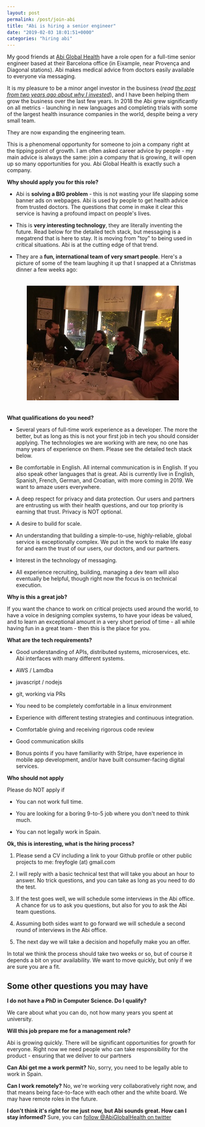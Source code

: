 ```yaml
---
layout: post
permalink: /post/join-abi
title: "Abi is hiring a senior engineer"
date: "2019-02-03 18:01:51+0000"
categories: "hiring abi"
---
```



My good friends at [Abi Global Health](https://abi.ai) have a role open for a full-time
senior engineer based at their Barcelona office (in Eixample, near Provença and Diagonal
stations). Abi makes medical advice from doctors easily available to everyone via
messaging.

It is my pleasure to be a minor angel investor in the business (_read [the post from two years ago about why I invested](/post/investing-in-abi-global-health)_),
and I have been helping them grow the business over the last few years. In 2018 the
Abi grew significantly on all metrics - launching in new languages and completing
trials with some of the largest health insurance companies in the world, despite being
a very small team.

They are now expanding the engineering team.

This is a phenomenal opportunity for someone to join a company right at the tipping
point of growth. I am often asked career advice by people - my main advice is always
the same: join a company that is growing, it will open up so many opportunities for you.
Abi Global Health is exactly such a company. 

**Why should apply you for this role?**

  * Abi is **solving a BIG problem** - this is not wasting your life slapping some banner
  ads on
  webpages. Abi is used by people to get health advice from trusted doctors. The
  questions that come in make it clear this service is having a profound impact on
  people's lives. 
  
  * This is **very interesting technology**, they are literally inventing the future.
  Read below for the detailed tech stack, but messaging
  is a megatrend that is here to stay. It is moving from "toy" to being used in critical
  situations. Abi is at the cutting edge of that trend. 

  * They are a **fun, international team of very smart people**. Here's a picture of
  some of the team laughing it up that I snapped at a Christmas dinner a few weeks ago:

<center>
<div style="padding-top:20px;padding-bottom:20px;">
  <img src="/img/blog/abi-xmas.jpg"/>
</div>
</center>  

**What qualifications do you need?**

  * Several years of full-time work experience as a developer. The more the better, but
  as long as this is not your first job in tech you should consider applying. The
  technologies we are working with are new, no one has many years of experience on them.
  Please see the detailed tech stack below.
  
  * Be comfortable in English. All internal communication is in English.
  If you also speak other languages that is great. Abi is currently live in English,
  Spanish, French, German, and Croatian, with more coming in 2019.
  We want to amaze users everywhere.

  * A deep respect for privacy and data protection. Our users and partners are
  entrusting us with their health questions, and our top priority is earning that trust.
  Privacy is NOT optional.

  * A desire to build for scale.

  * An understanding that building a simple-to-use, highly-reliable, global service is
  exceptionally complex. We put in the work to make life easy for and earn the trust of
  our users, our doctors, and our partners.

  * Interest in the technology of messaging.

  * All experience recruiting, building, managing a dev team will also eventually be
  helpful, though right now the focus is on technical execution. 

**Why is this a great job?**

If you want the chance to work on critical projects used around the world, to have a
voice in designing complex systems, to have your ideas be valued, and to learn an
exceptional amount in a very short period of time - all while having fun in a great
team - then this is the place for you.

**What are the tech requirements?**

  * Good understanding of APIs, distributed systems, microservices, etc.
  Abi interfaces with many different systems.
  
  * AWS / Lamdba

  * javascript / nodejs

  * git, working via PRs

  * You need to be completely comfortable in a linux environment

  * Experience with different testing strategies and continuous integration.

  * Comfortable giving and receiving rigorous code review

  * Good communication skills

  * Bonus points if you have familiarity with Stripe, have experience in mobile app
  development, and/or have built consumer-facing digital services. 

**Who should not apply**

Please do NOT apply if

  * You can not work full time.

  * You are looking for a boring 9-to-5 job where you don't need to think much.

  * You can not legally work in Spain.

**Ok, this is interesting, what is the hiring process?**

1. Please send a CV including a link to your Github profile or other public projects
to me: freyfogle (at) gmail.com

2. I will reply with a basic technical test that will take you about an hour to answer.
No trick questions, and you can take as long as you need to do the test.

3. If the test goes well, we will schedule some interviews in the Abi office. A chance
for us to ask you questions, but also for you to ask the Abi team questions.

4. Assuming both sides want to go forward we will schedule a second round of interviews
in the Abi office.

5. The next day we will take a decision and hopefully make you an offer.

In total we think the process should take two weeks or so, but of course it depends a
bit on your availability. We want to move quickly, but only if we are sure you are
a fit.

## Some other questions you may have ##

**I do not have a PhD in Computer Science. Do I qualify?**

We care about what you can do, not how many years you spent at university.

**Will this job prepare me for a management role?**

Abi is growing quickly. There will be significant opportunities for growth for everyone. Right now we need people who can take responsibility for the product - ensuring that we deliver to our partners

**Can Abi get me a work permit?**
No, sorry, you need to be legally able to work in Spain.

**Can I work remotely?**
No, we're working very collaboratively right now, and that means being face-to-face with
each other and the white board. We may have remote roles in the future.


**I don't think it's right for me just now, but Abi sounds great. How can I stay informed?**
Sure, you can [follow @AbiGlobalHealth on twitter](https://twitter.com/AbiGlobalHealth)







